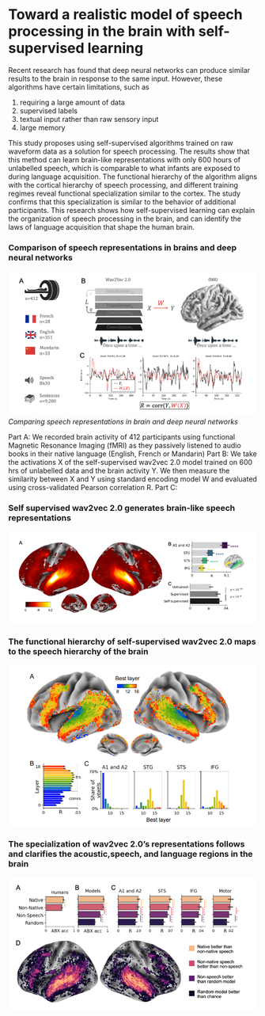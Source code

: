 # Toward a realistic model of speech processing in the brain with self-supervised learning

Recent research has found that deep neural networks can produce similar results to the brain in response to the same input. However, these algorithms have certain limitations, such as 
1. requiring a large amount of data 
2. supervised labels
3. textual input rather than raw sensory input
4. large memory

This study proposes using self-supervised algorithms trained on raw waveform data as a solution for speech processing. The results show that this method can learn brain-like representations with only 600 hours of unlabelled speech, which is comparable to what infants are exposed to during language acquisition. The functional hierarchy of the algorithm aligns with the cortical hierarchy of speech processing, and different training regimes reveal functional specialization similar to the cortex. The study confirms that this specialization is similar to the behavior of additional participants. This research shows how self-supervised learning can explain the organization of speech processing in the brain, and can identify the laws of language acquisition that shape the human brain.

### Comparison of speech representations in brains and deep neural networks
<p>
    <img src="figure1.png" alt>
    <em>Comparing speech representations in brain and deep neural networks</em>
</p>

Part A: We recorded brain activity of 412 participants using functional Magnetic Resonance Imaging (fMRI) as they passively listened to audio books in their native language (English, French or Mandarin)
Part B: We take the activations X of the self-supervised wav2vec 2.0 model trained on 600 hrs of unlabelled data and the brain activity Y. We then measure the similarity between X and Y using standard encoding model W and evaluated using cross-validated Pearson correlation R.
Part C: 

### Self supervised wav2vec 2.0 generates brain-like speech representations
<img src="figure2.png">

### The functional hierarchy of self-supervised wav2vec 2.0 maps to the speech hierarchy of the brain
<img src="figure3.png">

###  The specialization of wav2vec 2.0’s representations follows and clarifies the acoustic,speech, and language regions in the brain
<img src="figure4.png">
